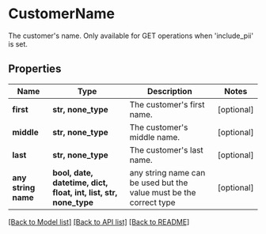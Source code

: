 # CustomerName

The customer's name. Only available for GET operations when 'include_pii' is set.

## Properties
Name | Type | Description | Notes
------------ | ------------- | ------------- | -------------
**first** | **str, none_type** | The customer&#39;s first name. | [optional] 
**middle** | **str, none_type** | The customer&#39;s middle name. | [optional] 
**last** | **str, none_type** | The customer&#39;s last name. | [optional] 
**any string name** | **bool, date, datetime, dict, float, int, list, str, none_type** | any string name can be used but the value must be the correct type | [optional]

[[Back to Model list]](../README.md#documentation-for-models) [[Back to API list]](../README.md#documentation-for-api-endpoints) [[Back to README]](../README.md)


